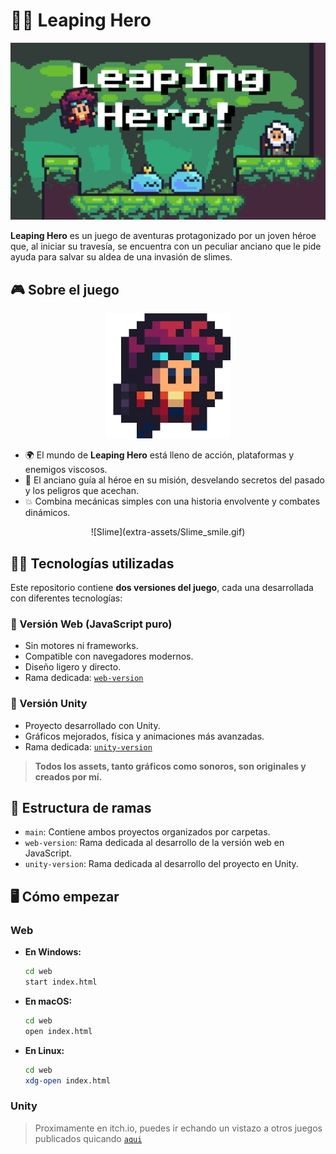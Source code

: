 # 🧗‍♂️ Leaping Hero

![Cover](extra-assets/leapingHeroCartel.png)

**Leaping Hero** es un juego de aventuras protagonizado por un joven héroe que, al iniciar su travesía, se encuentra con un peculiar anciano que le pide ayuda para salvar su aldea de una invasión de slimes.

## 🎮 Sobre el juego

<p align="center">
  <img src="extra-assets/Personaje-export.png" alt="Protagonista" width="200"/>
</p>

- 🌍 El mundo de **Leaping Hero** está lleno de acción, plataformas y enemigos viscosos.
- 🧓 El anciano guía al héroe en su misión, desvelando secretos del pasado y los peligros que acechan.
- 💥 Combina mecánicas simples con una historia envolvente y combates dinámicos.

<p align="center">
  ![Slime](extra-assets/Slime_smile.gif)
</p>

## 🧑‍💻 Tecnologías utilizadas

Este repositorio contiene **dos versiones del juego**, cada una desarrollada con diferentes tecnologías:

### 🔹 Versión Web (JavaScript puro)

- Sin motores ni frameworks.
- Compatible con navegadores modernos.
- Diseño ligero y directo.
- Rama dedicada: [`web-version`](https://github.com/tuusuario/leaping-hero/tree/web-version)

### 🔸 Versión Unity

- Proyecto desarrollado con Unity.
- Gráficos mejorados, física y animaciones más avanzadas.
- Rama dedicada: [`unity-version`](https://github.com/tuusuario/leaping-hero/tree/unity-version)

> **Todos los assets, tanto gráficos como sonoros, son originales y creados por mí.**

## 🌱 Estructura de ramas

- `main`: Contiene ambos proyectos organizados por carpetas.
- `web-version`: Rama dedicada al desarrollo de la versión web en JavaScript.
- `unity-version`: Rama dedicada al desarrollo del proyecto en Unity.

## 🖥️ Cómo empezar

### Web

- **En Windows:**
  ```bash
  cd web
  start index.html
  
- **En macOS:**
  ```bash
  cd web
  open index.html

- **En Linux:**
  ```bash
  cd web
  xdg-open index.html

### Unity

> Proximamente en itch.io, puedes ir echando un vistazo a otros juegos publicados quicando  [`aqui`](https://dracoangie.itch.io)

